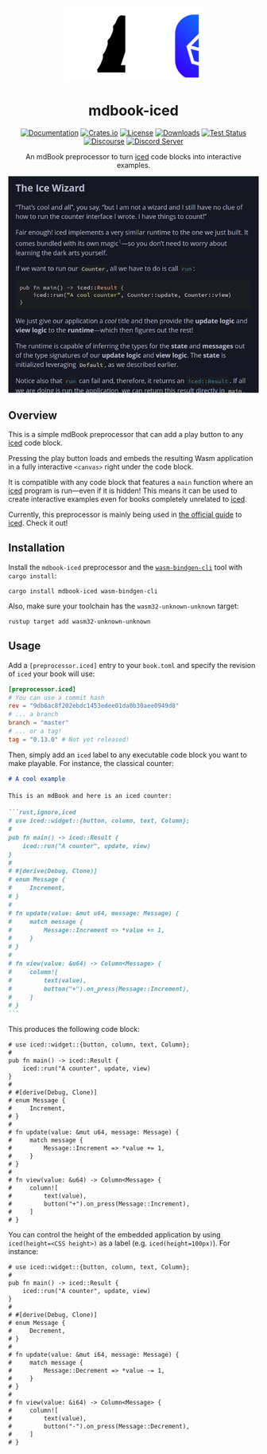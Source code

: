 <div align="center">

<img src="assets/logo.svg" height="150">

# mdbook-iced

[![Documentation](https://docs.rs/mdbook-iced/badge.svg)](https://docs.rs/mdbook-iced)
[![Crates.io](https://img.shields.io/crates/v/mdbook-iced.svg)](https://crates.io/crates/mdbook-iced)
[![License](https://img.shields.io/crates/l/mdbook-iced.svg)](https://github.com/iced-rs/mdbook-iced/blob/master/LICENSE)
[![Downloads](https://img.shields.io/crates/d/mdbook-iced.svg)](https://crates.io/crates/mdbook-iced)
[![Test Status](https://img.shields.io/github/actions/workflow/status/iced-rs/mdbook-iced/test.yml?branch=master&event=push&label=test)](https://github.com/iced-rs/mdbook-iced/actions)
[![Discourse](https://img.shields.io/badge/dynamic/json?url=https%3A%2F%2Fdiscourse.iced.rs%2Fsite%2Fstatistics.json&query=%24.users_count&suffix=%20users&label=discourse&color=5e7ce2)](https://discourse.iced.rs/)
[![Discord Server](https://img.shields.io/discord/628993209984614400?label=&labelColor=6A7EC2&logo=discord&logoColor=ffffff&color=7389D8)](https://discord.gg/3xZJ65GAhd)

An mdBook preprocessor to turn [iced] code blocks into interactive examples.

<img alt="An interactive example" src="assets/example.gif">

</div>

## Overview
This is a simple mdBook preprocessor that can add a play button to any [iced] code block.

Pressing the play button loads and embeds the resulting Wasm application in a fully interactive `<canvas>` right under the code block.

It is compatible with any code block that features a `main` function where an [iced] program is run—even if it is hidden! This means
it can be used to create interactive examples even for books completely unrelated to [iced].

Currently, this preprocessor is mainly being used in [the official guide] to [iced]. Check it out!

## Installation
Install the `mdbook-iced` preprocessor and the [`wasm-bindgen-cli`] tool with `cargo install`:

```
cargo install mdbook-iced wasm-bindgen-cli
```

Also, make sure your toolchain has the `wasm32-unknown-unknown` target:

```
rustup target add wasm32-unknown-unknown
```

## Usage
Add a `[preprocessor.iced]` entry to your `book.toml` and specify the revision of `iced` your book will use:

```toml
[preprocessor.iced]
# You can use a commit hash
rev = "9db6ac8f202ebdc1453edee01da0b30aee0949d8"
# ... a branch
branch = "master"
# ... or a tag!
tag = "0.13.0" # Not yet released!
```

Then, simply add an `iced` label to any executable code block you want to make playable. For instance, the
classical counter:

````markdown
# A cool example

This is an mdBook and here is an iced counter:

```rust,ignore,iced
# use iced::widget::{button, column, text, Column};
#
pub fn main() -> iced::Result {
    iced::run("A counter", update, view)
}
# 
# #[derive(Debug, Clone)]
# enum Message {
#     Increment,
# }
# 
# fn update(value: &mut u64, message: Message) {
#     match message {
#         Message::Increment => *value += 1,
#     }
# }
# 
# fn view(value: &u64) -> Column<Message> {
#     column![
#         text(value),
#         button("+").on_press(Message::Increment),
#     ]
# }
```
````

This produces the following code block:

```rust,ignore,iced
# use iced::widget::{button, column, text, Column};
#
pub fn main() -> iced::Result {
    iced::run("A counter", update, view)
}
# 
# #[derive(Debug, Clone)]
# enum Message {
#     Increment,
# }
# 
# fn update(value: &mut u64, message: Message) {
#     match message {
#         Message::Increment => *value += 1,
#     }
# }
# 
# fn view(value: &u64) -> Column<Message> {
#     column![
#         text(value),
#         button("+").on_press(Message::Increment),
#     ]
# }
```

You can control the height of the embedded application by using `iced(height=<CSS height>)` as a label (e.g. `iced(height=100px)`).
For instance:

```rust,ignore,iced(height=100px)
# use iced::widget::{button, column, text, Column};
#
pub fn main() -> iced::Result {
    iced::run("A counter", update, view)
}
# 
# #[derive(Debug, Clone)]
# enum Message {
#     Decrement,
# }
# 
# fn update(value: &mut i64, message: Message) {
#     match message {
#         Message::Decrement => *value -= 1,
#     }
# }
# 
# fn view(value: &i64) -> Column<Message> {
#     column![
#         text(value),
#         button("-").on_press(Message::Decrement),
#     ]
# }
```

[iced]: https://github.com/iced-rs/iced
[`wasm-bindgen-cli`]: https://rustwasm.github.io/wasm-bindgen/reference/cli.html
[the official guide]: https://book.iced.rs/

